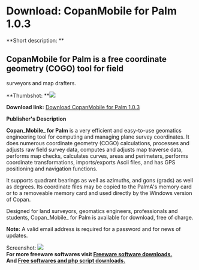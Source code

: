 # Download: CopanMobile for Palm 1.0.3

**Short description: **

## CopanMobile for Palm is a free coordinate geometry (COGO) tool for field
surveyors and map drafters.

  
**Thumbshot: **![](http://www.freewarefiles.com/screenshot/copanmbpalm_md.jpg)   
  
**Download link:** [Download CopanMobile for Palm 1.0.3](http://freesoftwares.boysofts.com/CopanMobile-For-Palm_program_41414.html)  
  

**Publisher's Description**  
  

**Copan_Mobile_ for Palm** is a very efficient and easy-to-use geomatics engineering tool for computing and managing plane survey coordinates. It does numerous coordinate geometry (COGO) calculations, processes and adjusts raw field survey data, computes and adjusts map traverse data, performs map checks, calculates curves, areas and perimeters, performs coordinate transformations, imports/exports Ascii files, and has GPS positioning and navigation functions. 

It supports quadrant bearings as well as azimuths, and gons (grads) as well as
degrees. Its coordinate files may be copied to the PalmA's memory card or to a
removeable memory card and used directly by the Windows version of Copan.

Designed for land surveyors, geomatics engineers, professionals and students,
Copan_Mobile_ for Palm is available for download, free of charge.

**Note:** A valid email address is required for a password and for news of updates.

  
  
Screenshot: ![](http://www.freewarefiles.com/screenshot/copanmbpalm.jpg)  
**For more freeware softwares visit [Freeware software downloads.](http://freesoftwares.boysofts.com/)**   
**And [Free softwares and php script downloads.](http://www.boysofts.com/)**

